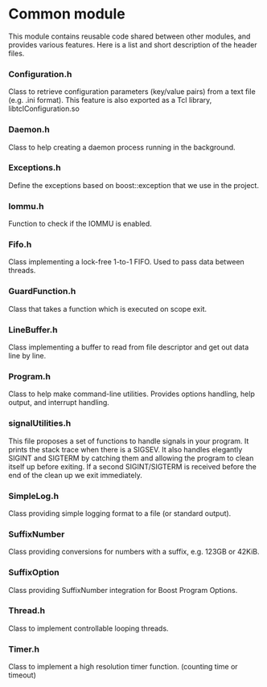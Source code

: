 # Common module

This module contains reusable code shared between other modules,
and provides various features.
Here is a list and short description of the header files.


### Configuration.h

Class to retrieve configuration parameters (key/value pairs) from a text file (e.g. .ini format).
This feature is also exported as a Tcl library, libtclConfiguration.so

### Daemon.h

Class to help creating a daemon process running in the background.

### Exceptions.h

Define the exceptions based on boost::exception that we use in the project.

### Iommu.h

Function to check if the IOMMU is enabled.

### Fifo.h

Class implementing  a lock-free 1-to-1 FIFO.
Used to pass data between threads.

### GuardFunction.h

Class that takes a function which is executed on scope exit.

### LineBuffer.h

Class implementing a buffer to read from file descriptor and get out data line by line.

### Program.h

Class to help make command-line utilities. Provides options handling, help output, and interrupt handling.

### signalUtilities.h

This file proposes a set of functions to handle signals in your program.
It prints the stack trace when there is a SIGSEV.
It also handles elegantly SIGINT and SIGTERM by catching them and allowing the program
to clean itself up before exiting. If a second SIGINT/SIGTERM is
received before the end of the clean up we exit immediately.

### SimpleLog.h

Class providing simple logging format to a file (or standard output).

### SuffixNumber

Class providing conversions for numbers with a suffix, e.g. 123GB or 42KiB.

### SuffixOption

Class providing SuffixNumber integration for Boost Program Options.

### Thread.h

Class to implement controllable looping threads.

### Timer.h

Class to implement a high resolution timer function.
(counting time or timeout)
